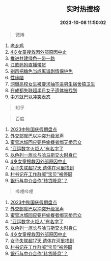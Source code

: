 <div align="center"><h2>实时热搜榜</h2><h4>2023-10-08 11:50:02</h4></div>

> 微博  

1. [老乡鸡](https://s.weibo.com/weibo?q=%23%E8%80%81%E4%B9%A1%E9%B8%A1%23&t=31&band_rank=1&Refer=top)<br />
2. [4岁女童搜救因外部原因中止](https://s.weibo.com/weibo?q=%234%E5%B2%81%E5%A5%B3%E7%AB%A5%E6%90%9C%E6%95%91%E5%9B%A0%E5%A4%96%E9%83%A8%E5%8E%9F%E5%9B%A0%E4%B8%AD%E6%AD%A2%23&t=31&band_rank=2&Refer=top)<br />
3. [推进共建绿色一带一路](https://s.weibo.com/weibo?q=%23%E6%8E%A8%E8%BF%9B%E5%85%B1%E5%BB%BA%E7%BB%BF%E8%89%B2%E4%B8%80%E5%B8%A6%E4%B8%80%E8%B7%AF%23&t=31&band_rank=3&Refer=top)<br />
4. [江歌妈妈直播带货](https://s.weibo.com/weibo?q=%23%E6%B1%9F%E6%AD%8C%E5%A6%88%E5%A6%88%E7%9B%B4%E6%92%AD%E5%B8%A6%E8%B4%A7%23&t=31&band_rank=4&Refer=top)<br />
5. [别再把糖色当成离谱剧情保护色](https://s.weibo.com/weibo?q=%23%E5%88%AB%E5%86%8D%E6%8A%8A%E7%B3%96%E8%89%B2%E5%BD%93%E6%88%90%E7%A6%BB%E8%B0%B1%E5%89%A7%E6%83%85%E4%BF%9D%E6%8A%A4%E8%89%B2%23&t=31&band_rank=5&Refer=top)<br />
6. [性缘脑](https://s.weibo.com/weibo?q=%E6%80%A7%E7%BC%98%E8%84%91&t=31&band_rank=6&Refer=top)<br />
7. [网曝高校女生被要求抽签进男生宿舍搞卫生](https://s.weibo.com/weibo?q=%23%E7%BD%91%E6%9B%9D%E9%AB%98%E6%A0%A1%E5%A5%B3%E7%94%9F%E8%A2%AB%E8%A6%81%E6%B1%82%E6%8A%BD%E7%AD%BE%E8%BF%9B%E7%94%B7%E7%94%9F%E5%AE%BF%E8%88%8D%E6%90%9E%E5%8D%AB%E7%94%9F%23&t=31&band_rank=7&Refer=top)<br />
8. [在成都失联超半月女子遗体被找到](https://s.weibo.com/weibo?q=%23%E5%9C%A8%E6%88%90%E9%83%BD%E5%A4%B1%E8%81%94%E8%B6%85%E5%8D%8A%E6%9C%88%E5%A5%B3%E5%AD%90%E9%81%97%E4%BD%93%E8%A2%AB%E6%89%BE%E5%88%B0%23&t=31&band_rank=8&Refer=top)<br />
9. [中方就巴以冲突表态](https://s.weibo.com/weibo?q=%23%E4%B8%AD%E6%96%B9%E5%B0%B1%E5%B7%B4%E4%BB%A5%E5%86%B2%E7%AA%81%E8%A1%A8%E6%80%81%23&t=31&band_rank=9&Refer=top)<br />

> 知乎  


> 百度  

1. [2023中秋国庆假期盘点](https://www.baidu.com/s?wd=2023%E4%B8%AD%E7%A7%8B%E5%9B%BD%E5%BA%86%E5%81%87%E6%9C%9F%E7%9B%98%E7%82%B9&sa=fyb_news&rsv_dl=fyb_news)<br />
2. [外交部就巴以冲突升级发声](https://www.baidu.com/s?wd=%E5%A4%96%E4%BA%A4%E9%83%A8%E5%B0%B1%E5%B7%B4%E4%BB%A5%E5%86%B2%E7%AA%81%E5%8D%87%E7%BA%A7%E5%8F%91%E5%A3%B0&sa=fyb_news&rsv_dl=fyb_news)<br />
3. [蜜雪冰城回应要将偷餐者绑天桥示众](https://www.baidu.com/s?wd=%E8%9C%9C%E9%9B%AA%E5%86%B0%E5%9F%8E%E5%9B%9E%E5%BA%94%E8%A6%81%E5%B0%86%E5%81%B7%E9%A4%90%E8%80%85%E7%BB%91%E5%A4%A9%E6%A1%A5%E7%A4%BA%E4%BC%97&sa=fyb_news&rsv_dl=fyb_news)<br />
4. [“亚运数字火炬人”有名字了](https://www.baidu.com/s?wd=%E2%80%9C%E4%BA%9A%E8%BF%90%E6%95%B0%E5%AD%97%E7%81%AB%E7%82%AC%E4%BA%BA%E2%80%9D%E6%9C%89%E5%90%8D%E5%AD%97%E4%BA%86&sa=fyb_news&rsv_dl=fyb_news)<br />
5. [以色列一旅长与哈马斯交火时身亡](https://www.baidu.com/s?wd=%E4%BB%A5%E8%89%B2%E5%88%97%E4%B8%80%E6%97%85%E9%95%BF%E4%B8%8E%E5%93%88%E9%A9%AC%E6%96%AF%E4%BA%A4%E7%81%AB%E6%97%B6%E8%BA%AB%E4%BA%A1&sa=fyb_news&rsv_dl=fyb_news)<br />
6. [4岁女童搜救因外部原因中止](https://www.baidu.com/s?wd=4%E5%B2%81%E5%A5%B3%E7%AB%A5%E6%90%9C%E6%95%91%E5%9B%A0%E5%A4%96%E9%83%A8%E5%8E%9F%E5%9B%A0%E4%B8%AD%E6%AD%A2&sa=fyb_news&rsv_dl=fyb_news)<br />
7. [女子失联超17天 遗体在河里找到](https://www.baidu.com/s?wd=%E5%A5%B3%E5%AD%90%E5%A4%B1%E8%81%94%E8%B6%8517%E5%A4%A9+%E9%81%97%E4%BD%93%E5%9C%A8%E6%B2%B3%E9%87%8C%E6%89%BE%E5%88%B0&sa=fyb_news&rsv_dl=fyb_news)<br />
8. [村书记在工作群喊“宝贝”被停职](https://www.baidu.com/s?wd=%E6%9D%91%E4%B9%A6%E8%AE%B0%E5%9C%A8%E5%B7%A5%E4%BD%9C%E7%BE%A4%E5%96%8A%E2%80%9C%E5%AE%9D%E8%B4%9D%E2%80%9D%E8%A2%AB%E5%81%9C%E8%81%8C&sa=fyb_news&rsv_dl=fyb_news)<br />
9. [银行与中介合作“转贷降息”？](https://www.baidu.com/s?wd=%E9%93%B6%E8%A1%8C%E4%B8%8E%E4%B8%AD%E4%BB%8B%E5%90%88%E4%BD%9C%E2%80%9C%E8%BD%AC%E8%B4%B7%E9%99%8D%E6%81%AF%E2%80%9D%EF%BC%9F&sa=fyb_news&rsv_dl=fyb_news)<br />

> 哔哩哔哩  

1. [2023中秋国庆假期盘点](https://www.baidu.com/s?wd=2023%E4%B8%AD%E7%A7%8B%E5%9B%BD%E5%BA%86%E5%81%87%E6%9C%9F%E7%9B%98%E7%82%B9&sa=fyb_news&rsv_dl=fyb_news)<br />
2. [外交部就巴以冲突升级发声](https://www.baidu.com/s?wd=%E5%A4%96%E4%BA%A4%E9%83%A8%E5%B0%B1%E5%B7%B4%E4%BB%A5%E5%86%B2%E7%AA%81%E5%8D%87%E7%BA%A7%E5%8F%91%E5%A3%B0&sa=fyb_news&rsv_dl=fyb_news)<br />
3. [蜜雪冰城回应要将偷餐者绑天桥示众](https://www.baidu.com/s?wd=%E8%9C%9C%E9%9B%AA%E5%86%B0%E5%9F%8E%E5%9B%9E%E5%BA%94%E8%A6%81%E5%B0%86%E5%81%B7%E9%A4%90%E8%80%85%E7%BB%91%E5%A4%A9%E6%A1%A5%E7%A4%BA%E4%BC%97&sa=fyb_news&rsv_dl=fyb_news)<br />
4. [“亚运数字火炬人”有名字了](https://www.baidu.com/s?wd=%E2%80%9C%E4%BA%9A%E8%BF%90%E6%95%B0%E5%AD%97%E7%81%AB%E7%82%AC%E4%BA%BA%E2%80%9D%E6%9C%89%E5%90%8D%E5%AD%97%E4%BA%86&sa=fyb_news&rsv_dl=fyb_news)<br />
5. [以色列一旅长与哈马斯交火时身亡](https://www.baidu.com/s?wd=%E4%BB%A5%E8%89%B2%E5%88%97%E4%B8%80%E6%97%85%E9%95%BF%E4%B8%8E%E5%93%88%E9%A9%AC%E6%96%AF%E4%BA%A4%E7%81%AB%E6%97%B6%E8%BA%AB%E4%BA%A1&sa=fyb_news&rsv_dl=fyb_news)<br />
6. [4岁女童搜救因外部原因中止](https://www.baidu.com/s?wd=4%E5%B2%81%E5%A5%B3%E7%AB%A5%E6%90%9C%E6%95%91%E5%9B%A0%E5%A4%96%E9%83%A8%E5%8E%9F%E5%9B%A0%E4%B8%AD%E6%AD%A2&sa=fyb_news&rsv_dl=fyb_news)<br />
7. [女子失联超17天 遗体在河里找到](https://www.baidu.com/s?wd=%E5%A5%B3%E5%AD%90%E5%A4%B1%E8%81%94%E8%B6%8517%E5%A4%A9+%E9%81%97%E4%BD%93%E5%9C%A8%E6%B2%B3%E9%87%8C%E6%89%BE%E5%88%B0&sa=fyb_news&rsv_dl=fyb_news)<br />
8. [村书记在工作群喊“宝贝”被停职](https://www.baidu.com/s?wd=%E6%9D%91%E4%B9%A6%E8%AE%B0%E5%9C%A8%E5%B7%A5%E4%BD%9C%E7%BE%A4%E5%96%8A%E2%80%9C%E5%AE%9D%E8%B4%9D%E2%80%9D%E8%A2%AB%E5%81%9C%E8%81%8C&sa=fyb_news&rsv_dl=fyb_news)<br />
9. [银行与中介合作“转贷降息”？](https://www.baidu.com/s?wd=%E9%93%B6%E8%A1%8C%E4%B8%8E%E4%B8%AD%E4%BB%8B%E5%90%88%E4%BD%9C%E2%80%9C%E8%BD%AC%E8%B4%B7%E9%99%8D%E6%81%AF%E2%80%9D%EF%BC%9F&sa=fyb_news&rsv_dl=fyb_news)<br />
